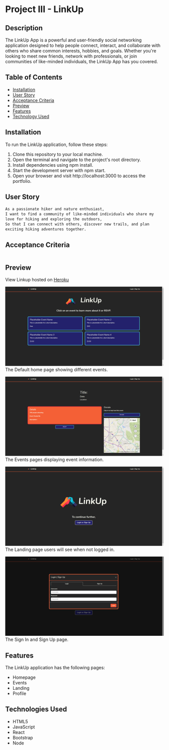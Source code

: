 # Project III - LinkUp

## Description
The LinkUp App is a powerful and user-friendly social networking application designed to help people connect, interact, and collaborate with others who share common interests, hobbies, and goals. Whether you're looking to meet new friends, network with professionals, or join communities of like-minded individuals, the LinkUp App has you covered.

## Table of Contents

- [Installation](#installation)
- [User Story](#user-story)
- [Acceptance Criteria](#acceptance-criteria)
- [Preview](#preview)
- [Features](#features)
- [Technology Used](#technologies-used)


## Installation
To run the LinkUp application, follow these steps:

1. Clone this repository to your local machine.
2. Open the terminal and navigate to the project's root directory.
3. Install dependencies using npm install.
4. Start the development server with npm start.
5. Open your browser and visit http://localhost:3000 to access the portfolio.

## User Story
```
As a passionate hiker and nature enthusiast,
I want to find a community of like-minded individuals who share my love for hiking and exploring the outdoors,
So that I can connect with others, discover new trails, and plan exciting hiking adventures together.
```

## Acceptance Criteria
```

```

## Preview
View Linkup hosted on [Heroku](https://jeffreyvicente.github.io/20-PersonalReactPortfolio/#home)

![alt text](/media/Screenshot-Home.png)
The Default home page showing different events.

![alt text](/media/Screenshot-Events.png)
The Events pages displaying event information.

![alt text](/media/Screenshot-Landing.png)
The Landing page users will see when not logged in. 

![alt text](/media//Screenshot-Landing2.png)
The Sign In and Sign Up page. 


## Features
The LinkUp application has the following pages:
- Homepage
- Events
- Landing
- Profile

## Technologies Used
- HTML5
- JavaScript 
- React
- Bootstrap
- Node
